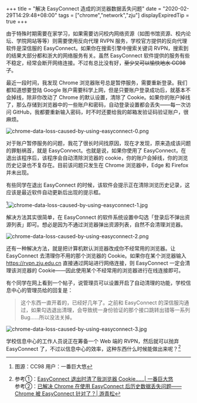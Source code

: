 +++
title = "解决 EasyConnect 造成的浏览器数据丢失问题"
date = "2020-02-29T14:29:48+08:00"
tags = ["chrome","network","zju"]
displayExpiredTip = true
+++

由于特殊时期需要在家学习，如果需要访问校内网络资源（如图书馆资源、校内论坛、学院网站等等）则需要使用反向代理 RVPN 服务，学校官方提供的反向代理软件是深信服的 EasyConnect。如果你在搜索引擎中搜索关键词 RVPN，搜索到的结果大部分都和浙大的网络服务有关。虽然 EasyConnect 软件提供的服务有些不稳定，经常会断开网络连接。不过有总比没有好，~~至少又可以愉快地水 CC98 了~~。

最近一段时间，我发现 Chrome 浏览器账号总是暂停服务，需要重新登录。我们都知道想要登陆 Google 账户需要科学上网，但是只要账户登录成功后，就基本不会掉线，除非你改动了 Chrome 的默认设置，清除了 Cookie。如果你的账户掉线了，那么存储到浏览器中的一些账户和密码，自动登录设置都会丢失——每一次访问 GitHub，我都要重新输入密码，时不时还要给我的邮箱发验证码验证账户，很麻烦。

![chrome-data-loss-caused-by-using-easyconnect-0.png](/images/chrome-data-loss-caused-by-using-easyconnect-0.png "Chorme 账户暂停服务")

对于账户暂停服务的问题，我花了很长时间找原因，现在才发现，原来造成该问题的罪魁祸首，就是 EasyConnect。也就是说，如果你使用了 EasyConnect，在退出该程序后，该程序会自动清除浏览器的 cookie，你的账户会掉线，你的浏览历史记录也不复存在。目前该问题只发生在 Chrome 浏览器中，Edge 和 Firefox 并未出现。

有些同学在退出 EasyConnect 的时候，该软件会提示正在清除浏览历史记录，这应该是最近软件自动更新后出现的提示框。

[^1]![chrome-data-loss-caused-by-using-easyconnect-1.jpg](/images/chrome-data-loss-caused-by-using-easyconnect-1.jpg "软件提示删除历史数据")

解决方法其实很简单，在 EasyConnect 的软件系统设置中勾选「登录后不弹出资源列表」即可。想必是因为不通过浏览器弹出资源列表，自然不会清理浏览器。

![chrome-data-loss-caused-by-using-easyconnect-2.png](/images/chrome-data-loss-caused-by-using-easyconnect-2.png "EasyConnect 系统设置")

还有一种解决方法，就是把计算机默认浏览器改成你不经常用的浏览器。让 EasyConnect 去清理你不用的那个浏览器的 Cookie。如果你在某个浏览器输入 <https://rvpn.zju.edu.cn> 直接通过网站进行网络连接，则 EasyConnect 一定会清理该浏览器的 Cookie——因此使用某个不经常用的浏览器进行在线连接即可。

有个同学在网上看到一个帖子，说管理员可以设置开启了自动清理的功能，学校信息中心的管理员给的回复是：

> 这个东西一直开着的，已经好几年了。之前和 EasyConnect 的深信服沟通过，如果勾选退出清理，会导致统一身份验证的那个接口跳转出错等一系列 Bug……所以没法关掉。

![chrome-data-loss-caused-by-using-easyconnect-3.jpg](/images/chrome-data-loss-caused-by-using-easyconnect-3.jpg "深信服社区讨论帖")

学校信息中心的工作人员说正在筹备一个 Web 端的 RVPN，然后就可以抛弃 EasyConnect 了，不过以信息中心的效率，这种东西什么时候能做出来呢？[^2]

[^1]: 图源：CC98 用户：一番巨大悠
[^2]: 参考①：[EasyConnect 退出时清了我浏览器 Cookie……| 一番巨大悠](https://www.cc98.org/topic/4905710)<br>参考②：[已解决 Chrome 在使用 EasyConnect 后历史数据丢失问题——Chrome 被 EasyConnect 针对了？| 游青松](https://www.cc98.org/topic/4905792)
